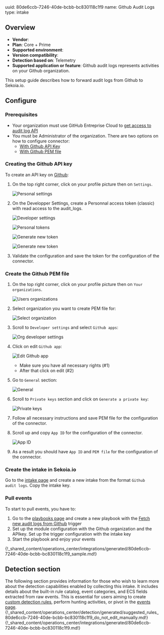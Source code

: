 uuid: 80de6ccb-7246-40de-bcbb-bc830118c1f9
name: Github Audit Logs
type: intake

## Overview
- **Vendor**:
- **Plan**: Core + Prime
- **Supported environment**:
- **Version compatibility**:
- **Detection based on**: Telemetry
- **Supported application or feature**:
Github audit logs represents activities on your Github organization.

This setup guide describes how to forward audit logs from Github to Sekoia.io.



## Configure

### Prerequisites

- Your organization must use GitHub Entreprise Cloud to [get access to audit log API](https://docs.github.com/en/enterprise-cloud@latest/organizations/keeping-your-organization-secure/managing-security-settings-for-your-organization/reviewing-the-audit-log-for-your-organization#using-the-audit-log-api)
- You must be Administrator of the organization. There are two options on how to configure connector:
    * [With Github API Key](#creating-the-github-api-key)
    * [With Github PEM file](#creating-the-github-pem-file)

### Creating the Github API key

To create an API key on [Github](https://github.com/):

1. On the top right corner, click on your profile picture then on `Settings`.

    ![Personal settings](/assets/instructions/github_audit_logs/personal_settings.png)

2. On the Developper Settings, create a Personnal access token (classic) with read access to the audit_logs.

    ![Developer settings](/assets/instructions/github_audit_logs/developer_settings.png)

    ![Personal tokens](/assets/instructions/github_audit_logs/personal_tokens.png)

    ![Generate new token](/assets/instructions/github_audit_logs/generate_new_token.png)
    
    ![Generate new token](/assets/instructions/github_audit_logs/generate_new_token.png)

3. Validate the configuration and save the token for the configuration of the connector.


### Create the Github PEM file

1. On the top right corner, click on your profile picture then on `Your organizations`.

    ![Users organizations](/assets/instructions/github_audit_logs/users_organizations.png)

2. Select organization you want to create PEM file for:
    
    ![Select organization](/assets/instructions/github_audit_logs/select_organization.png)

3. Scroll to `Developer settings` and select `Github apps`:
    
    ![Org developer settings](/assets/instructions/github_audit_logs/github_apps.png)

4. Click on edit `Github app`:
    
    ![Edit Github app](/assets/instructions/github_audit_logs/edit_github_app.png)

    * Make sure you have all necessary rights (#1)
    * After that click on edit (#2)
   
5. Go to `General` section:
    
    ![General](/assets/instructions/github_audit_logs/general_section.png)

6. Scroll to `Private keys` section and click on `Generate a private key`:
    
    ![Private keys](/assets/instructions/github_audit_logs/generate_private_key.png)

7. Follow all necessary instructions and save PEM file for the configuration of the connector.

8. Scroll up and copy `App ID` for the configuration of the connector.
    
    ![App ID](/assets/instructions/github_audit_logs/app_id.png)

9. As a result you should have `App ID` and `PEM file` for the configuration of the connector.

### Create the intake in Sekoia.io

Go to the [intake page](https://app.sekoia.io/operations/intakes) and create a new intake from the format `Github  audit logs`. Copy the intake key.

### Pull events

To start to pull events, you have to:

1. Go to the [playbooks page](https://app.sekoia.io/operations/playbooks) and create a new playbook with the [Fetch new audit logs from Github](../../../automate/library/github.md) trigger
2. Set up the module configuration with the Github organization and the APIkey. Set up the trigger configuration with the intake key
3. Start the playbook and enjoy your events

{!_shared_content/operations_center/integrations/generated/80de6ccb-7246-40de-bcbb-bc830118c1f9_sample.md!}


## Detection section

The following section provides information for those who wish to learn more about the detection capabilities enabled by collecting this intake. It includes details about the built-in rule catalog, event categories, and ECS fields extracted from raw events. This is essential for users aiming to create [custom detection rules](/docs/xdr/features/detect/sigma.md), perform hunting activities, or pivot in the [events page](/docs/xdr/features/investigate/events.md).
{!_shared_content/operations_center/detection/generated/suggested_rules_80de6ccb-7246-40de-bcbb-bc830118c1f9_do_not_edit_manually.md!}
{!_shared_content/operations_center/integrations/generated/80de6ccb-7246-40de-bcbb-bc830118c1f9.md!}

